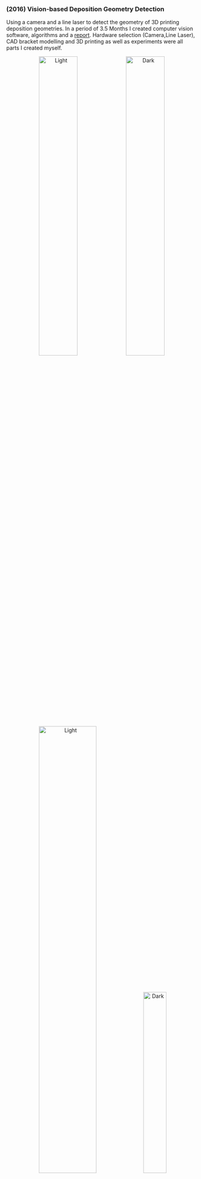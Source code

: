 ### (2016) Vision-based Deposition Geometry Detection

Using a camera and a line laser to detect the geometry of 3D printing deposition
geometries. In a period of 3.5 Months I created computer vision software, algorithms and a
[report](https://github.com/gijsvanhoutum/2016_internship_msam/blob/master/report/0872274-VisionBasedDepositionGeometryDetection.pdf). 
Hardware selection (Camera,Line Laser), CAD bracket modelling and 3D printing as well as experiments were 
all parts I created myself. 

<p align="center">
  <img alt="Light" src="https://github.com/gijsvanhoutum/2016_internship_msam/blob/master/icons/setup.png?raw=true" width="45%">
  <img alt="Dark" src="https://github.com/gijsvanhoutum/2016_internship_msam/blob/master/icons/dinolite.png?raw=true" width="45%">
</p>

<p align="center">
  <img alt="Light" src="https://github.com/gijsvanhoutum/2016_internship_msam/blob/master/icons/line.png?raw=true" width="55%">
  <img alt="Dark" src="https://github.com/gijsvanhoutum/2016_internship_msam/blob/master/icons/algo.png?raw=true" width="35%">
</p>

During this specific project there was a need for a fast video recording application that could talk with the
DinoLite Edge camera. Since I could not find one, I decided to write one myself, [TREC: Threaded Video Player and Recorder](https://github.com/gijsvanhoutum/trec). 
It is often hard to see what computer vision algorithms do when you change certain parameters. I therefore created another 
application named [ALAN: Algorithm Analyzer](https://github.com/gijsvanhoutum/alan) that could visualize and run camera footage alongside different 
computer vision algorithms in real-time as well as use pre-recorded videos. 

<img src="images/dummy_thumbnail.jpg?raw=true"/>